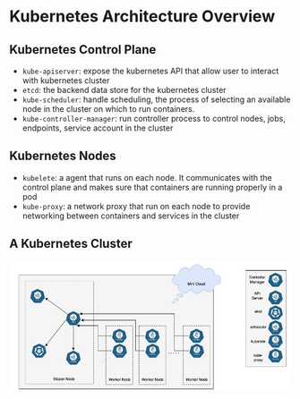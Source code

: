 # Kubernetes Architecture Overview
## Kubernetes Control Plane
* `kube-apiserver`: expose the kubernetes API that allow user to interact with kubernetes cluster
* `etcd`: the backend data store for the kubernetes cluster
* `kube-scheduler`: handle scheduling, the process of selecting an available node in the cluster on which to run containers.
* `kube-controller-manager`: run controller process to control nodes, jobs, endpoints, service account in the cluster

## Kubernetes Nodes
* `kubelete`: a agent that runs on each node. It communicates with the control plane and makes sure that containers are running properly in a pod
* `kube-proxy`: a network proxy that run on each node to provide networking between containers and services in the cluster

## A Kubernetes Cluster
![img](./img/k8s-cluster.jpg)
